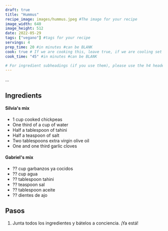 ```yaml
---
draft: true
title: "Hummus"
recipe_image: images/hummus.jpeg #The image for your recipe
image_width: 640
image_height: 512
date: 2022-05-29
tags: ["vegano"] #tags for your recipe
servings: 4
prep_time: 20 #in minutes #can be BLANK
cook: true # If we are cooking this, leave true, if we are cooling set to false
cook_time: "45" #in minutes #can be BLANK

# For ingredient subheadings (if you use them), please use the h4 header.  For print view I have those elements targeted
---
```


...


## Ingredients

#### Silvia's mix

- 1 cup cooked chickpeas
- One third of a cup of water
- Half a tablespoon of tahini
- Half a teaspoon of salt
- Two tablespoons extra virgin olive oil
- One and one third garlic cloves 

#### Gabriel's mix

- ?? cup garbanzos ya cocidos
- ?? cup agua
- ?? tablespoon tahini
- ?? teaspoon sal
- ?? tablespoon aceite
- ?? dientes de ajo 

## Pasos

1. Junta todos los ingredientes y bátelos a conciencia. ¡Ya está!